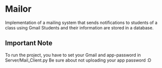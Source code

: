 # Mailor
Implementation of a mailing system that sends notifications to students of a class using Gmail
Students and their information are stored in a database.

## Important Note
To run the project, you have to set your Gmail and app-password in Server/Mail_Client.py
Be sure about not uploading your app password :D
